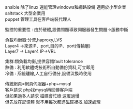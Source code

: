 ansible 除了linux 還能管理windows和網路設備 適用於小型企業  
saltstack 大型企業用  
puppet 管理工具在客戶端裝代理人  

監控的重要性 : 由於硬體,設備問題導致伺服器發生問題->服務中斷   

負載均衡器:分流,haproxy,LVS  
Layer4 ->來源IP、port,目的IP、port(傳輸層)    
Layer7 -> Layer4 IP->VRL  

集群:類負載均衡,提供容錯fault tolerance  
熱備 : 利用軟體或技術所自動備份資料,可立即用  
冷備 : 系統離線,人工自行備分,設備汰換時使用  


傳統網頁=網頁伺服器+php+mysql  
客戶請求 php找mysql再回傳客戶端  
但如果過多人請求 磁碟會忙碌 速度過慢  
但先放在記憶體 就不用每次都進磁碟裡找 加速處理  

